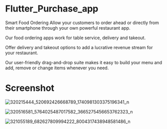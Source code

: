 # Flutter_Purchase_app

Smart Food Ordering
Allow your customers to order ahead or directly from their smartphone through your own powerful restaurant app.

Our food ordering apps work for table service, delivery and takeout.

Offer delivery and takeout options to add a lucrative revenue stream for your restaurant.

Our user-friendly drag-and-drop suite makes it easy to build your menu and add, remove or change items whenever you need.

# Screenshot

![320215444_520692426668789_1740981303375196341_n](https://user-images.githubusercontent.com/53622073/217608175-cfccdea7-af7c-4adc-be55-ee2d7d6e4a0b.jpg)

![320516581_5764025487017582_3665275456653762323_n](https://user-images.githubusercontent.com/53622073/217608204-35e7053f-75d6-482d-a6b0-715824de4ad3.jpg)

![321055189_682627809994222_8004317438948581486_n](https://user-images.githubusercontent.com/53622073/217608213-9695041c-ab6a-4cb3-8c41-4fd40a49c6bf.jpg)
